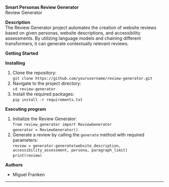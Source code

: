 **Smart Personas Review Generator**  
Review Generator

**Description**  
The Review Generator project automates the creation of website reviews based on given personas, website descriptions, and accessibility assessments. By utilizing language models and chaining different transformers, it can generate contextually relevant reviews.

**Getting Started**

**Installing**
1. Clone the repository:  
   `git clone https://github.com/yourusername/review-generator.git`
2. Navigate to the project directory:  
   `cd review-generator`
3. Install the required packages:  
   `pip install -r requirements.txt`

**Executing program**
1. Initialize the Review Generator:  
   `from review_generator import ReviewGenerator`  
   `generator = ReviewGenerator()`
2. Generate a review by calling the `generate` method with required parameters:  
   `review = generator.generate(website_description, accessibility_assessment, persona, paragraph_limit)`  
   `print(review)`

**Authors**
- Miguel Franken 

---
